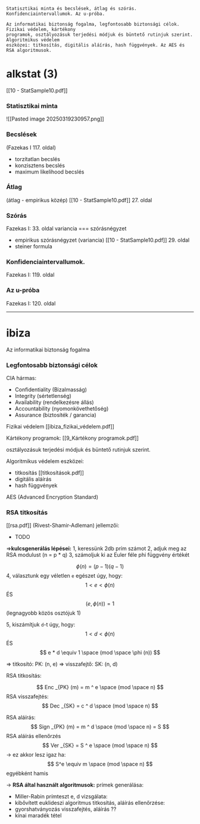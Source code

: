 ```
Statisztikai minta és becslések, átlag és szórás. Konfidenciaintervallumok. Az u-próba.

Az informatikai biztonság fogalma, legfontosabb biztonsági célok. Fizikai védelem, kártékony
programok, osztályozásuk terjedési módjuk és büntető rutinjuk szerint. Algoritmikus védelem
eszközei: titkosítás, digitális aláírás, hash függvények. Az AES és RSA algoritmusok.
```

# alkstat (3)
[[10 - StatSample10.pdf]]
### Statisztikai minta
![[Pasted image 20250319230957.png]]

### Becslések
(Fazekas I 117. oldal)
- torzítatlan becslés
- konzisztens becslés
- maximum likelihood becslés

### Átlag
(átlag - empirikus közép)
[[10 - StatSample10.pdf]] 27. oldal

### Szórás
Fazekas I: 33. oldal
variancia === szórásnégyzet

- empirikus szórásnégyzet (variancia)
[[10 - StatSample10.pdf]] 29. oldal
- steiner formula

### Konfidenciaintervallumok.
Fazekas I: 119. oldal

### Az u-próba
Fazekas I: 120. oldal

-----------
# ibiza
Az informatikai biztonság fogalma
### Legfontosabb biztonsági célok
CIA hármas:
- Confidentiality (Bizalmasság)
- Integrity (sértetlenség)
- Availability (rendelkezésre állás)
- Accountability (nyomonkövethetőség)
- Assurance (biztosíték / garancia)

Fizikai védelem
[[ibiza_fizikai_védelem.pdf]]

Kártékony programok:
[[9_Kártékony programok.pdf]]

osztályozásuk terjedési módjuk és büntető rutinjuk szerint.

Algoritmikus védelem eszközei:
- titkosítás
[[titkosítások.pdf]]
- digitális aláírás
- hash függvények

AES
(Advanced Encryption Standard)

### RSA titkosítás
[[rsa.pdf]]
(Rivest-Shamir-Adleman)
jellemzői:
- TODO

=>**kulcsgenerálás lépései:**
1, keressünk 2db prím számot
2, adjuk meg az RSA modulust (n = p * q)
3, számoljuk ki az Euler féle phi függvény értékét

$$
\phi(n) = (p-1)(q-1)
$$
4, választunk egy véletlen `e` egészet úgy, hogy:
$$
1 < e < \phi(n)
$$
ÉS
$$
(e, \phi(n)) = 1
$$
(legnagyobb közös osztójuk 1)

5, kiszámítjuk `d`-t úgy, hogy:
$$
1 < d < \phi(n)
$$
ÉS
$$
e * d \equiv 1 \space (mod \space \phi (n))
$$

=> titkosító: PK: (n, e)
=> visszafejtő: SK: (n, d)

RSA titkosítás:

$$
Enc _{PK} (m) = m ^ e \space (mod \space n)
$$
RSA visszafejtés:
$$
Dec _{SK} = c ^ d \space (mod \space n)
$$

RSA aláírás:
$$
Sign _{PK} (m) = m ^ d \space (mod \space n) = S
$$
RSA aláírás ellenőrzés
$$
Ver _{SK} = S ^ e \space (mod \space n) 
$$
-> ez akkor lesz igaz ha:
$$
S^e \equiv m \space (mod \space n)
$$
egyébként hamis

-> **RSA által használt algoritmusok:**
prímek generálása: 
- Miller-Rabin prímteszt
e, d vizsgálata:
- kibővített euklideszi algoritmus
titkosítás, aláírás ellenőrzése:
- gyorshatványozás
visszafejtés, aláírás ??
- kínai maradék tétel
